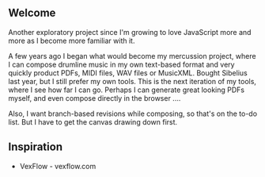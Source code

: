 Welcome
------

Another exploratory project since I'm growing to love JavaScript more and more as I become more familiar with it.

A few years ago I began what would become my mercussion project, where I can compose drumline music in my own text-based format and very quickly product PDFs, MIDI files, WAV files or MusicXML. Bought Sibelius last year, but I still prefer my own tools. This is the next iteration of my tools, where I see how far I can go. Perhaps I can generate great looking PDFs myself, and even compose directly in the browser ....

Also, I want branch-based revisions while composing, so that's on the to-do list. But I have to get the canvas drawing down first.

Inspiration
-------

* VexFlow - vexflow.com
